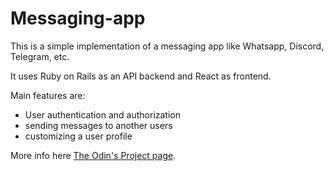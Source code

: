 # Messaging-app

This is a simple implementation of a messaging app like Whatsapp, Discord, Telegram, etc.

It uses Ruby on Rails as an API backend and React as frontend.

Main features are:

- User authentication and authorization
- sending messages to another users
- customizing a user profile

More info here [The Odin's Project page](https://www.theodinproject.com/lessons/react-new-messaging-app).
